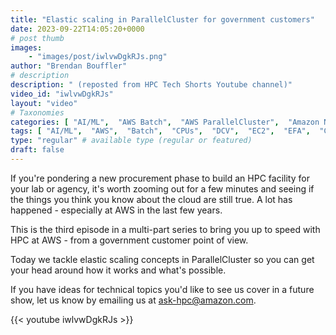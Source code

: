 ```yaml
---
title: "Elastic scaling in ParallelCluster for government customers"
date: 2023-09-22T14:05:20+0000
# post thumb
images:
    - "images/post/iwlvwDgkRJs.png"
author: "Brendan Bouffler"
# description
description: " (reposted from HPC Tech Shorts Youtube channel)"
video_id: "iwlvwDgkRJs"
layout: "video"
# Taxonomies
categories: [ "AI/ML",  "AWS Batch",  "AWS ParallelCluster",  "Amazon NICE DCV",  "Elastic Fabric Adapter",  "Life Sciences", ]
tags: [ "AI/ML",  "AWS",  "Batch",  "CPUs",  "DCV",  "EC2",  "EFA",  "GPUs",  "HPC",  "High Performance Computing",  "Lustre",  "MPI",  "NCCL",  "ParallelCluster",  "Schedulers",  "Storage",  "autoscaling",  "aws batch",  "bioinformatics",  "cloud computing",  "elastic",  "elastic fabric adapter",  "government",  "govt",  "hpc instances",  "infiniband",  "job scheduling",  "scientific computing",  "supercomputing",  "technical computing",  "tightly-coupled",  "virtualization",  "vizualization",  "techshorts", ]
type: "regular" # available type (regular or featured)
draft: false
---
```


If you're pondering a new procurement phase to build an HPC facility for your lab or agency, it's worth zooming out for a few minutes and seeing if the things you think you know about the cloud are still true. A lot has happened - especially at AWS in the last few years.

This is the third episode in a multi-part series to bring you up to speed with HPC at AWS - from a government customer point of view.

Today we tackle elastic scaling concepts in ParallelCluster so you can get your head around how it works and what's possible.

If you have ideas for technical topics you'd like to see us cover in a future show, let us know by emailing us at ask-hpc@amazon.com.

{{< youtube iwlvwDgkRJs >}}